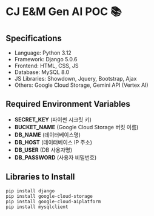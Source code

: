 # CJ E&M Gen AI POC :books:

## Specifications
- Language: Python 3.12
- Framework: Django 5.0.6
- Frontend: HTML, CSS, JS
- Database: MySQL 8.0
- JS Libraries: Showdown, Jquery, Bootstrap, Ajax
- Others: Google Cloud Storage, Gemini API (Vertex AI)

## Required Environment Variables
- **SECRET_KEY** (파이썬 시크릿 키)
- **BUCKET_NAME** (Google Cloud Storage 버킷 이름)
- **DB_NAME** (데이터베이스명)
- **DB_HOST** (데이터베이스 IP 주소)
- **DB_USER** (DB 사용자명)
- **DB_PASSWORD** (사용자 비밀번호)

## Libraries to Install
```shell
pip install django
pip install google-cloud-storage
pip install google-cloud-aiplatform
pip install mysqlclient
```